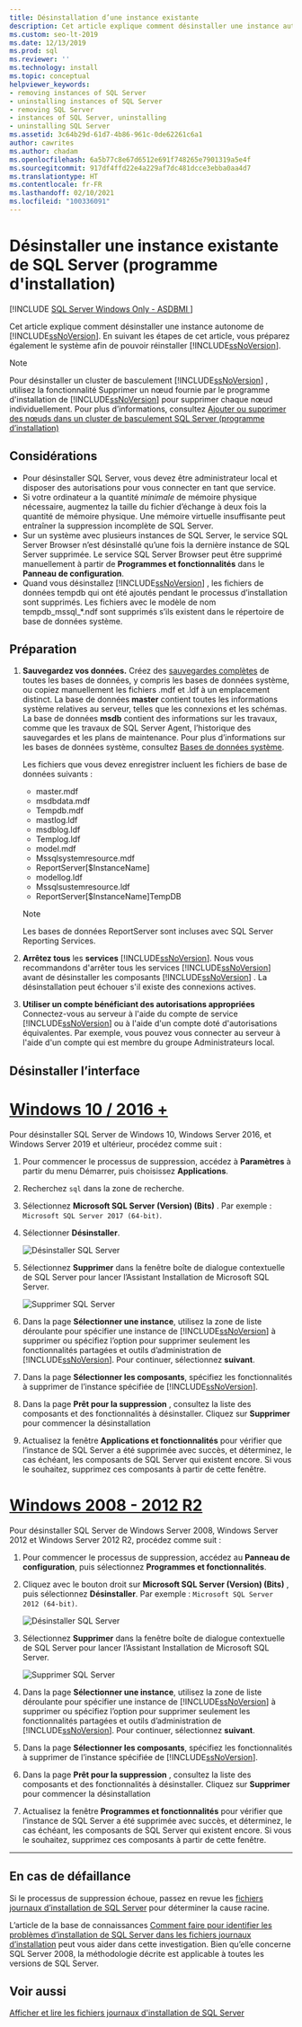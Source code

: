 ```yaml
---
title: Désinstallation d’une instance existante
description: Cet article explique comment désinstaller une instance autonome de SQL Server, qui prépare également le système afin que vous puissiez réinstaller SQL Server.
ms.custom: seo-lt-2019
ms.date: 12/13/2019
ms.prod: sql
ms.reviewer: ''
ms.technology: install
ms.topic: conceptual
helpviewer_keywords:
- removing instances of SQL Server
- uninstalling instances of SQL Server
- removing SQL Server
- instances of SQL Server, uninstalling
- uninstalling SQL Server
ms.assetid: 3c64b29d-61d7-4b86-961c-0de62261c6a1
author: cawrites
ms.author: chadam
ms.openlocfilehash: 6a5b77c8e67d6512e691f748265e7901319a5e4f
ms.sourcegitcommit: 917df4ffd22e4a229af7dc481dcce3ebba0aa4d7
ms.translationtype: HT
ms.contentlocale: fr-FR
ms.lasthandoff: 02/10/2021
ms.locfileid: "100336091"
---
```

# <a name="uninstall-an-existing-instance-of-sql-server-setup"></a>Désinstaller une instance existante de SQL Server (programme d'installation)
[!INCLUDE [SQL Server Windows Only - ASDBMI ](../../includes/applies-to-version/sql-windows-only-asdbmi.md)]

  Cet article explique comment désinstaller une instance autonome de [!INCLUDE[ssNoVersion](../../includes/ssnoversion-md.md)]. En suivant les étapes de cet article, vous préparez également le système afin de pouvoir réinstaller [!INCLUDE[ssNoVersion](../../includes/ssnoversion-md.md)].  
  
 > [!NOTE]
 > Pour désinstaller un cluster de basculement [!INCLUDE[ssNoVersion](../../includes/ssnoversion-md.md)] , utilisez la fonctionnalité Supprimer un nœud fournie par le programme d'installation de [!INCLUDE[ssNoVersion](../../includes/ssnoversion-md.md)] pour supprimer chaque nœud individuellement. Pour plus d’informations, consultez [Ajouter ou supprimer des nœuds dans un cluster de basculement SQL Server &#40;programme d’installation&#41;](../../sql-server/failover-clusters/install/add-or-remove-nodes-in-a-sql-server-failover-cluster-setup.md)  

## <a name="considerations"></a>Considérations

- Pour désinstaller SQL Server, vous devez être administrateur local et disposer des autorisations pour vous connecter en tant que service. 
- Si votre ordinateur a la quantité *minimale* de mémoire physique nécessaire, augmentez la taille du fichier d’échange à deux fois la quantité de mémoire physique. Une mémoire virtuelle insuffisante peut entraîner la suppression incomplète de SQL Server. 
- Sur un système avec plusieurs instances de SQL Server, le service SQL Server Browser n’est désinstallé qu’une fois la dernière instance de SQL Server supprimée. Le service SQL Server Browser peut être supprimé manuellement à partir de **Programmes et fonctionnalités** dans le **Panneau de configuration**. 
- Quand vous désinstallez [!INCLUDE[ssNoVersion](../../includes/ssnoversion-md.md)] , les fichiers de données tempdb qui ont été ajoutés pendant le processus d’installation sont supprimés. Les fichiers avec le modèle de nom tempdb_mssql_*.ndf sont supprimés s’ils existent dans le répertoire de base de données système. 
  

  
## <a name="prepare"></a>Préparation  
  
1.  **Sauvegardez vos données.** Créez des [sauvegardes complètes](../../relational-databases/backup-restore/create-a-full-database-backup-sql-server.md) de toutes les bases de données, y compris les bases de données système, ou copiez manuellement les fichiers .mdf et .ldf à un emplacement distinct. La base de données **master** contient toutes les informations système relatives au serveur, telles que les connexions et les schémas. La base de données **msdb** contient des informations sur les travaux, comme que les travaux de SQL Server Agent, l’historique des sauvegardes et les plans de maintenance. Pour plus d’informations sur les bases de données système, consultez [Bases de données système](../../relational-databases/backup-restore/back-up-and-restore-of-system-databases-sql-server.md). 
  
    Les fichiers que vous devez enregistrer incluent les fichiers de base de données suivants :  

    * master.mdf
    * msdbdata.mdf
    * Tempdb.mdf
    * mastlog.ldf
    * msdblog.ldf
    * Templog.ldf
    * model.mdf
    * Mssqlsystemresource.mdf
    * ReportServer[$InstanceName]
    * modellog.ldf
    * Mssqlsustemresource.ldf
    * ReportServer[$InstanceName]TempDB

    > [!NOTE]
    > Les bases de données ReportServer sont incluses avec SQL Server Reporting Services.   

 
1.  **Arrêtez tous** les **services** [!INCLUDE[ssNoVersion](../../includes/ssnoversion-md.md)]. Nous vous recommandons d'arrêter tous les services [!INCLUDE[ssNoVersion](../../includes/ssnoversion-md.md)] avant de désinstaller les composants [!INCLUDE[ssNoVersion](../../includes/ssnoversion-md.md)] . La désinstallation peut échouer s'il existe des connexions actives.  
  
1.  **Utiliser un compte bénéficiant des autorisations appropriées** Connectez-vous au serveur à l'aide du compte de service [!INCLUDE[ssNoVersion](../../includes/ssnoversion-md.md)] ou à l'aide d'un compte doté d'autorisations équivalentes. Par exemple, vous pouvez vous connecter au serveur à l'aide d'un compte qui est membre du groupe Administrateurs local.  
  
## <a name="uninstall"></a>Désinstaller l’interface 

# <a name="windows-10--2016-"></a>[Windows 10 / 2016 +](#tab/Windows10)

Pour désinstaller SQL Server de Windows 10, Windows Server 2016, et Windows Server 2019 et ultérieur, procédez comme suit : 

1. Pour commencer le processus de suppression, accédez à **Paramètres** à partir du menu Démarrer, puis choisissez **Applications**. 
1. Recherchez `sql` dans la zone de recherche. 
1. Sélectionnez **Microsoft SQL Server (Version) (Bits)** . Par exemple : `Microsoft SQL Server 2017 (64-bit)`.
1. Sélectionner **Désinstaller**.
 
    ![Désinstaller SQL Server](media/uninstall-an-existing-instance-of-sql-server-setup/uninstall-sql-server-windows-10.png)

1. Sélectionnez **Supprimer** dans la fenêtre boîte de dialogue contextuelle de SQL Server pour lancer l’Assistant Installation de Microsoft SQL Server. 

    ![Supprimer SQL Server](media/uninstall-an-existing-instance-of-sql-server-setup/remove-sql-2017.png)
  
1.  Dans la page **Sélectionner une instance**, utilisez la zone de liste déroulante pour spécifier une instance de [!INCLUDE[ssNoVersion](../../includes/ssnoversion-md.md)] à supprimer ou spécifiez l’option pour supprimer seulement les fonctionnalités partagées et outils d’administration de [!INCLUDE[ssNoVersion](../../includes/ssnoversion-md.md)]. Pour continuer, sélectionnez **suivant**.  
  
1.  Dans la page **Sélectionner les composants**, spécifiez les fonctionnalités à supprimer de l’instance spécifiée de [!INCLUDE[ssNoVersion](../../includes/ssnoversion-md.md)].  
  
1.  Dans la page **Prêt pour la suppression** , consultez la liste des composants et des fonctionnalités à désinstaller. Cliquez sur **Supprimer** pour commencer la désinstallation  
 
1. Actualisez la fenêtre **Applications et fonctionnalités** pour vérifier que l’instance de SQL Server a été supprimée avec succès, et déterminez, le cas échéant, les composants de SQL Server qui existent encore. Si vous le souhaitez, supprimez ces composants à partir de cette fenêtre. 

# <a name="windows-2008---2012-r2"></a>[Windows 2008 - 2012 R2](#tab/windows2012)

Pour désinstaller SQL Server de Windows Server 2008, Windows Server 2012 et Windows Server 2012 R2, procédez comme suit : 

1. Pour commencer le processus de suppression, accédez au **Panneau de configuration**, puis sélectionnez **Programmes et fonctionnalités**.
1. Cliquez avec le bouton droit sur **Microsoft SQL Server (Version) (Bits)** , puis sélectionnez **Désinstaller**. Par exemple : `Microsoft SQL Server 2012 (64-bit)`.  
  
    ![Désinstaller SQL Server](media/uninstall-an-existing-instance-of-sql-server-setup/uninstall-sql-server-windows-2012.png)

1. Sélectionnez **Supprimer** dans la fenêtre boîte de dialogue contextuelle de SQL Server pour lancer l’Assistant Installation de Microsoft SQL Server. 

    ![Supprimer SQL Server](media/uninstall-an-existing-instance-of-sql-server-setup/remove-sql-2012.png)
  
1.  Dans la page **Sélectionner une instance**, utilisez la zone de liste déroulante pour spécifier une instance de [!INCLUDE[ssNoVersion](../../includes/ssnoversion-md.md)] à supprimer ou spécifiez l’option pour supprimer seulement les fonctionnalités partagées et outils d’administration de [!INCLUDE[ssNoVersion](../../includes/ssnoversion-md.md)]. Pour continuer, sélectionnez **suivant**.  
  
1.  Dans la page **Sélectionner les composants**, spécifiez les fonctionnalités à supprimer de l’instance spécifiée de [!INCLUDE[ssNoVersion](../../includes/ssnoversion-md.md)].  
  
1.  Dans la page **Prêt pour la suppression** , consultez la liste des composants et des fonctionnalités à désinstaller. Cliquez sur **Supprimer** pour commencer la désinstallation  
 
1. Actualisez la fenêtre **Programmes et fonctionnalités** pour vérifier que l’instance de SQL Server a été supprimée avec succès, et déterminez, le cas échéant, les composants de SQL Server qui existent encore. Si vous le souhaitez, supprimez ces composants à partir de cette fenêtre. 

---

  
## <a name="in-the-event-of-failure"></a>En cas de défaillance  

Si le processus de suppression échoue, passez en revue les [fichiers journaux d’installation de SQL Server](../../database-engine/install-windows/view-and-read-sql-server-setup-log-files.md) pour déterminer la cause racine. 

L’article de la base de connaissances [Comment faire pour identifier les problèmes d’installation de SQL Server dans les fichiers journaux d’installation](https://support.microsoft.com/kb/955396/en-us) peut vous aider dans cette investigation. Bien qu’elle concerne SQL Server 2008, la méthodologie décrite est applicable à toutes les versions de SQL Server. 

  
## <a name="see-also"></a>Voir aussi  
 [Afficher et lire les fichiers journaux d'installation de SQL Server](../../database-engine/install-windows/view-and-read-sql-server-setup-log-files.md)  
  
  
